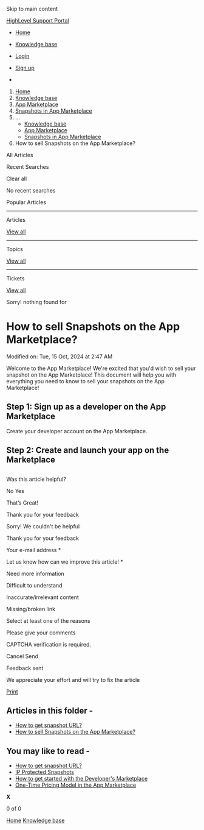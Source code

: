 Skip to main content

[ HighLevel Support Portal ](https://help.gohighlevel.com)

  * [ Home ](/support/home)
  * [ Knowledge base ](/support/solutions)

  * [Login](/support/login)
  * [Sign up](/support/signup)
  * 

  1. [Home](/support/home)
  2. [Knowledge base](/support/solutions)
  3. [App Marketplace](/support/solutions/155000000049)
  4. [Snapshots in App Marketplace](/support/solutions/folders/155000000819)
  5. ... 
     * [Knowledge base](/support/solutions)
     * [App Marketplace](/support/solutions/155000000049)
     * [Snapshots in App Marketplace](/support/solutions/folders/155000000819)
  6. How to sell Snapshots on the App Marketplace?

All  Articles 

Recent Searches

Clear all

No recent searches

Popular Articles

* * *

Articles

[View all](/support/search/solutions)

* * *

Topics

[View all](/support/search/topics)

* * *

Tickets

[View all](/support/search/tickets)

Sorry! nothing found for   

# How to sell Snapshots on the App Marketplace?

Modified on: Tue, 15 Oct, 2024 at 2:47 AM

Welcome to the App Marketplace! We're excited that you'd wish to sell your snapshot on the App Marketplace! This document will help you with everything you need to know to sell your snapshots on the App Marketplace!

## Step 1: Sign up as a developer on the App Marketplace

[](https://marketplace.gohighlevel.com)Create your developer account on the App Marketplace. 

[](https://marketplace.gohighlevel.com/signup)  

## Step 2: Create and launch your app on the Marketplace

##   

Was this article helpful?

No  Yes 

That’s Great!

Thank you for your feedback

Sorry! We couldn't be helpful

Thank you for your feedback

Your e-mail address *

Let us know how can we improve this article! *

Need more information 

Difficult to understand 

Inaccurate/irrelevant content 

Missing/broken link 

Select at least one of the reasons 

Please give your comments 

CAPTCHA verification is required. 

Cancel  Send 

Feedback sent

We appreciate your effort and will try to fix the article

[Print](javascript:print\(\))

## Articles in this folder -

  * [How to get snapshot URL?](/support/solutions/articles/155000003380-how-to-get-snapshot-url-)
  * [How to sell Snapshots on the App Marketplace?](/support/solutions/articles/155000003709-how-to-sell-snapshots-on-the-app-marketplace-)

## You may like to read -

  * [How to get snapshot URL?](/support/solutions/articles/155000003380-how-to-get-snapshot-url-)
  * [IP Protected Snapshots](/support/solutions/articles/155000002852-ip-protected-snapshots)
  * [How to get started with the Developer's Marketplace](/support/solutions/articles/155000000136-how-to-get-started-with-the-developer-s-marketplace)
  * [One-Time Pricing Model in the App Marketplace](/support/solutions/articles/155000003674-one-time-pricing-model-in-the-app-marketplace)

**X**

0 of 0 []()

[Home](/support/home) [Knowledge base](/support/solutions)
